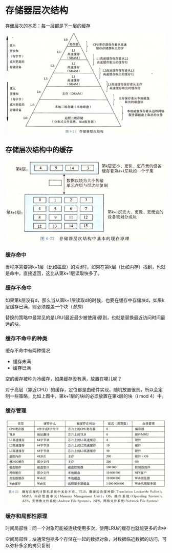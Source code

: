 # 存储器层次结构

存储层次的本质：每一层都是下一层的缓存

![](./img/存储器层次结构.JPG)

## 存储层次结构中的缓存

![](./img/cache.JPG)

### 缓存命中

当程序需要第k+1层（比如磁盘）的块d时，如果在第k层（比如内存）找到，也就是命中，直接返回，这比从第k+1层读取快多了。

### 缓存不命中

如果第k层没有d，那么当从第k+1层读取d的时候，也要在缓存中存储块d，如果k层缓存已满，则必须覆盖一个块（*替换*）

替换的策略中最常见的是LRU(最近最少被使用)原则，也就是替换最近访问时间最远的块。

### 缓存不命中的种类

缓存不命中有两种情况

- 缓存未满
- 缓存已满

空的缓存被称为冷缓存，如果缓存没有满，放置在哪儿呢？

对于高层（靠近CPU）的缓存，定位都是由硬件实现，随机放置很贵，所以会定制一些策略，比如上图中，第k+1层的块i的必须放置在第k层的块（i mod 4）中。

### 缓存管理

![](./img/cache2.JPG)

### 缓存和局部性原理

时间局部性：同一个对象可能被连续使用多次，使用LRU的缓存也就能更多的命中

空间局部性：块通常包括多个存储在一起的数据对象，对数据临近数据的访问，可以弥补多余的拷贝复制